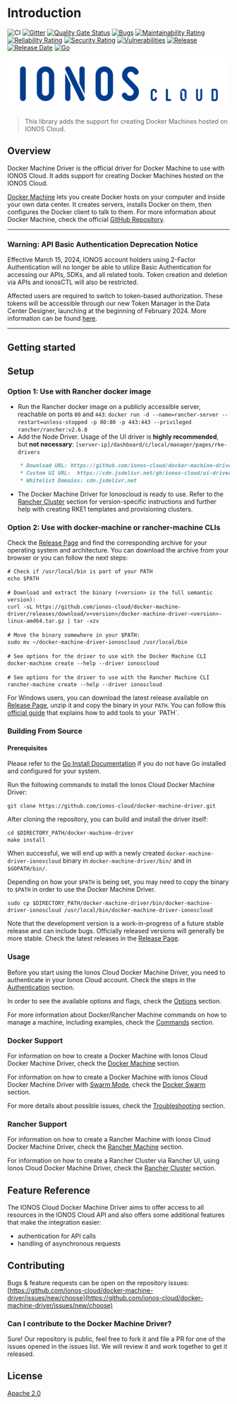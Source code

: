 # Introduction

![CI](https://github.com/ionos-cloud/docker-machine-driver/workflows/CI/badge.svg)
[![Gitter](https://img.shields.io/gitter/room/ionos-cloud/sdk-general)](https://gitter.im/ionos-cloud/sdk-general)
[![Quality Gate Status](https://sonarcloud.io/api/project_badges/measure?project=docker-machine-driver&metric=alert_status)](https://sonarcloud.io/dashboard?id=docker-machine-driver)
[![Bugs](https://sonarcloud.io/api/project_badges/measure?project=docker-machine-driver&metric=bugs)](https://sonarcloud.io/dashboard?id=docker-machine-driver)
[![Maintainability Rating](https://sonarcloud.io/api/project_badges/measure?project=docker-machine-driver&metric=sqale_rating)](https://sonarcloud.io/dashboard?id=docker-machine-driver)
[![Reliability Rating](https://sonarcloud.io/api/project_badges/measure?project=docker-machine-driver&metric=reliability_rating)](https://sonarcloud.io/dashboard?id=docker-machine-driver)
[![Security Rating](https://sonarcloud.io/api/project_badges/measure?project=docker-machine-driver&metric=security_rating)](https://sonarcloud.io/dashboard?id=docker-machine-driver)
[![Vulnerabilities](https://sonarcloud.io/api/project_badges/measure?project=docker-machine-driver&metric=vulnerabilities)](https://sonarcloud.io/dashboard?id=docker-machine-driver)
[![Release](https://img.shields.io/github/v/release/ionos-cloud/docker-machine-driver.svg)](https://github.com/ionos-cloud/docker-machine-driver/releases/latest)
[![Release Date](https://img.shields.io/github/release-date/ionos-cloud/docker-machine-driver.svg)](https://github.com/ionos-cloud/docker-machine-driver/releases/latest)
[![Go](https://img.shields.io/github/go-mod/go-version/ionos-cloud/docker-machine-driver.svg)](https://github.com/ionos-cloud/docker-machine-driver)

![Alt text](.github/IONOS.CLOUD.BLU.svg?raw=true "Title")

> This library adds the support for creating Docker Machines hosted on IONOS Cloud.

## Overview

Docker Machine Driver is the official driver for Docker Machine to use with IONOS Cloud. It adds support for creating Docker Machines hosted on the IONOS Cloud. 

[Docker Machine](https://github.com/docker/machine) lets you create Docker hosts on your computer and inside your own data center. It creates servers, installs Docker on them, then configures the Docker client to talk to them. For more information about Docker Machine, check the official [GitHub Repository](https://github.com/docker/machine).

---
### Warning: API Basic Authentication Deprecation Notice
Effective March 15, 2024, IONOS account holders using 2-Factor Authentication will no longer be able to utilize Basic Authentication for accessing our APIs, SDKs, and all related tools. Token creation and deletion via APIs and ionosCTL will also be restricted.

Affected users are required to switch to token-based authorization. These tokens will be accessible through our new Token Manager in the Data Center Designer, launching at the beginning of February 2024. More information can be found [here](https://docs.ionos.com/cloud/getting-started/basic-tutorials/deprecation-basic-authentication/basic-authentication-deprecation-faqs).

---

## Getting started

## Setup

### Option 1: Use with Rancher docker image

* Run the Rancher docker image on a publicly accessible server, reachable on ports `80` and `443`: `docker run -d --name=rancher-server --restart=unless-stopped -p 80:80 -p 443:443 --privileged rancher/rancher:v2.6.8`
* Add the Node Driver. Usage of the UI driver is **highly recommended**, but **not necessary**: `[server-ip]/dashboard/c/local/manager/pages/rke-drivers`
```markdown
    * Download URL: https://github.com/ionos-cloud/docker-machine-driver/releases/download/v<version>/docker-machine-driver-<version>-linux-amd64.tar.gz
    * Custom UI URL:  https://cdn.jsdelivr.net/gh/ionos-cloud/ui-driver-ionoscloud@main/releases/v<UI_version|latest>/component.js  
    * Whitelist Domains: cdn.jsdelivr.net
```
* The Docker Machine Driver for Ionoscloud is ready to use. Refer to the [Rancher Cluster](docs/rancher/rancher-cluster.md) section for version-specific instructions and further help with creating RKE1 templates and provisioning clusters.


### Option 2: Use with docker-machine or rancher-machine CLIs

Check the [Release Page](https://github.com/ionos-cloud/docker-machine-driver/releases) and find the corresponding archive for your operating system and architecture. You can download the archive from your browser or you can follow the next steps:

```text
# Check if /usr/local/bin is part of your PATH
echo $PATH

# Download and extract the binary (<version> is the full semantic version): 
curl -sL https://github.com/ionos-cloud/docker-machine-driver/releases/download/v<version>/docker-machine-driver-<version>-linux-amd64.tar.gz | tar -xzv

# Move the binary somewhere in your $PATH:
sudo mv ~/docker-machine-driver-ionoscloud /usr/local/bin

# See options for the driver to use with the Docker Machine CLI
docker-machine create --help --driver ionoscloud

# See options for the driver to use with the Rancher Machine CLI
rancher-machine create --help --driver ionoscloud
```

For Windows users, you can download the latest release available on [Release Page](https://github.com/ionos-cloud/docker-machine-driver/releases), unzip it and copy the binary in your `PATH`. You can follow this [official guide](https://msdn.microsoft.com/en-us/library/office/ee537574(v=office.14).aspx) that explains how to add tools to your `PATH`.

### Building From Source

#### Prerequisites
Please refer to the [Go Install Documentation](https://golang.org/doc/install) if you do not have Go installed and configured for your system.

Run the following commands to install the Ionos Cloud Docker Machine Driver:

```text
git clone https://github.com/ionos-cloud/docker-machine-driver.git
```

After cloning the repository, you can build and install the driver itself:

```text
cd $DIRECTORY_PATH/docker-machine-driver
make install
```

When successful, we will end up with a newly created `docker-machine-driver-ionoscloud` binary in `docker-machine-driver/bin/` and in `$GOPATH/bin/`.

Depending on how your `$PATH` is being set, you may need to copy the binary to `$PATH` in order to use the Docker Machine Driver.

```text
sudo cp $DIRECTORY_PATH/docker-machine-driver/bin/docker-machine-driver-ionoscloud /usr/local/bin/docker-machine-driver-ionoscloud
```

Note that the development version is a work-in-progress of a future stable release and can include bugs. Officially released versions will generally be more stable. Check the latest releases in the [Release Page](https://github.com/ionos-cloud/docker-machine-driver/releases).

### Usage

Before you start using the Ionos Cloud Docker Machine Driver, you need to authenticate in your Ionos Cloud account. Check the steps in the [Authentication](docs/usage/authentication.md) section.

In order to see the available options and flags, check the [Options](docs/usage/options.md) section.

For more information about Docker/Rancher Machine commands on how to manage a machine, including examples, check the [Commands](docs/usage/commands.md) section.

### Docker Support

For information on how to create a Docker Machine with Ionos Cloud Docker Machine Driver, check the [Docker Machine](docs/docker/docker-machine.md) section.

For information on how to create a Docker Machine with Ionos Cloud Docker Machine Driver with [Swarm Mode](https://docs.docker.com/engine/swarm/), check the [Docker Swarm](docs/docker/docker-swarm.md) section.

For more details about possible issues, check the [Troubleshooting](docs/docker/troubleshooting.md) section.

### Rancher Support

For information on how to create a Rancher Machine with Ionos Cloud Docker Machine Driver, check the [Rancher Machine](docs/rancher/rancher-machine.md) section.

For information on how to create a Rancher Cluster via Rancher UI, using Ionos Cloud Docker Machine Driver, check the [Rancher Cluster](docs/rancher/rancher-cluster.md) section.

## Feature Reference

The IONOS Cloud Docker Machine Driver aims to offer access to all resources in the IONOS Cloud API and also offers some additional features that make the integration easier:

* authentication for API calls
* handling of asynchronous requests

## Contributing

Bugs & feature requests can be open on the repository issues: [https://github.com/ionos-cloud/docker-machine-driver/issues/new/choose](https://github.com/ionos-cloud/docker-machine-driver/issues/new/choose)

### Can I contribute to the Docker Machine Driver?

Sure! Our repository is public, feel free to fork it and file a PR for one of the issues opened in the issues list. We will review it and work together to get it released.

## License

[Apache 2.0](LICENSE)
